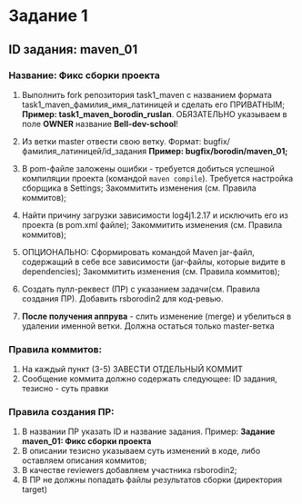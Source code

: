 # Задание 1

## ID задания: maven_01
### Название: Фикс сборки проекта

1) Выполнить fork репозитория task1_maven c названием формата task1_maven_фамилия_имя_латиницей и сделать его ПРИВАТНЫМ; **Пример: task1_maven_borodin_ruslan**.
ОБЯЗАТЕЛЬНО указываем в поле **OWNER** название **Bell-dev-school**!

2) Из ветки master отвести свою ветку. Формат: bugfix/фамилия_латиницей/id_задания **Пример: bugfix/borodin/maven_01;**
3) В pom-файле заложены ошибки - требуется добиться успешной компиляции проекта (командой `maven compile`). Требуется настройка сборщика в Settings;  Закоммитить изменения (см. Правила коммитов);
4) Найти причину загрузки завиcимости log4j1.2.17 и исключить его из проекта (в pom.xml файле); Закоммитить изменения (см. Правила коммитов);
5) ОПЦИОНАЛЬНО: Сформировать командой Maven jar-файл, содержащий в себе все зависимости (jar-файлы, которые видите в dependencies); Закоммитить изменения (см. Правила коммитов);
6) Создать пулл-реквест (ПР) с указанием задачи(см. Правила создания ПР). Добавить rsborodin2 для код-ревью.
7) **После получения аппрува** - слить изменение (merge) и убелиться в удалении именной ветки. Должна остаться только master-ветка

### Правила коммитов:
1) На каждый пункт (3-5) ЗАВЕСТИ ОТДЕЛЬНЫЙ КОММИТ
2) Сообщение коммита должно содержать следующее: ID задания, тезисно - суть правки

### Правила создания ПР:
1) В названии ПР указать ID и название задания. Пример: **Задание maven_01: Фикс сборки проекта**
2) В описании тезисно указываем суть изменений в коде, либо оставляем описания коммитов;
3) В качестве reviewers добавляем участника rsborodin2;
4) В ПР не должны попадать файлы результатов сборки (директория target)
